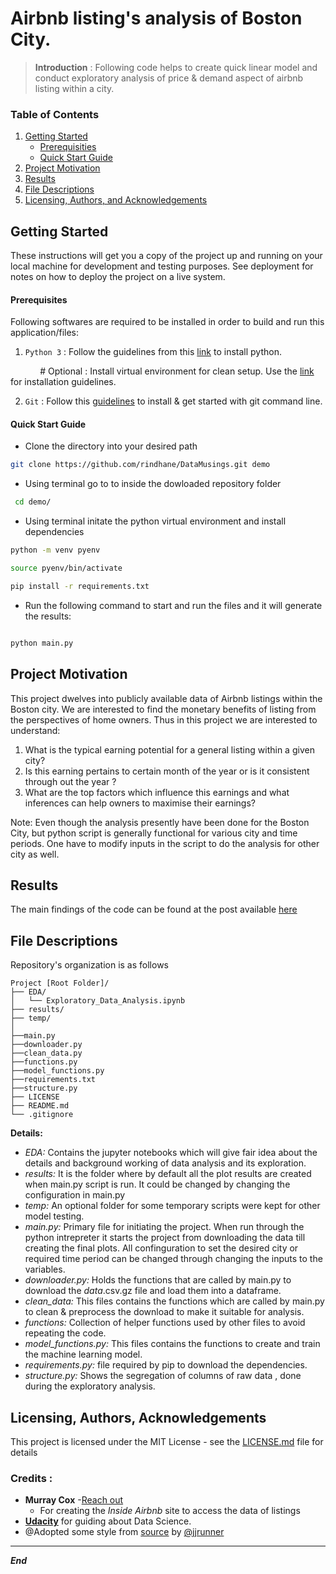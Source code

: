 # Airbnb listing's analysis of Boston City.

> **Introduction** : Following code helps to create quick linear model and conduct exploratory analysis of price & demand aspect of airbnb listing within a city. 

### Table of Contents
1. [Getting Started](#gettingStarted)
    * [Prerequisities](#Prerequisites)
    * [Quick Start Guide](#quickguide)
2. [Project Motivation](#motivation)
3. [Results](#results)
4. [File Descriptions](#files)
5. [Licensing, Authors, and Acknowledgements](#licensing)

## Getting Started <a name="gettingStarted"></a>

These instructions will get you a copy of the project up and running on your local machine for development and testing purposes. See deployment for notes on how to deploy the project on a live system.

#### Prerequisites

Following softwares are required to be installed in order to build and run this application/files: 
1. `Python 3` : Follow the guidelines from this [link](https://realpython.com/installing-python/) to install python.

&nbsp;&nbsp;&nbsp;&nbsp;&nbsp;&nbsp;&nbsp;&nbsp;&nbsp;&nbsp;&nbsp;&nbsp;# Optional : Install virtual environment for clean setup. Use the [link](https://packaging.python.org/guides/installing-using-pip-and-virtual-environments/) for installation guidelines.

2. `Git` : Follow this [guidelines](https://docs.gitlab.com/ee/gitlab-basics/start-using-git.html) to install & get started with git command line.


#### Quick Start Guide <a name="quickguide"></a>
- Clone the directory into your desired path
```bash
git clone https://github.com/rindhane/DataMusings.git demo
```
- Using terminal go to to inside the dowloaded repository folder
 ```bash
  cd demo/
 ```
- Using terminal initate the python virtual environment and install dependencies
 ```bash
python -m venv pyenv

source pyenv/bin/activate

pip install -r requirements.txt
```
- Run the following command to start and run the files and it will generate the results:
```bash

python main.py
```
## Project Motivation<a name="motivation"></a>

This project dwelves into publicly available data of Airbnb listings within the Boston city. We are interested to find the monetary benefits of listing from the perspectives of home owners. Thus in this project we are interested to understand: 

1. What is the typical earning potential for a general listing within a given city?
2. Is this earning pertains to certain month of the year or is it consistent through out the year ?
3. What are the top factors which influence this earnings and what inferences can help owners to maximise their earnings?

Note: Even though the analysis presently have been done for the Boston City, but python script is generally functional for various city and time periods. One have to modify inputs in the script to do the analysis for other city as well. 

## Results<a name="results"></a>

The main findings of the code can be found at the post available [here](https://rindhane.github.io/entries/Entry1.html)

## File Descriptions <a name="files"></a>
Repository's organization is as follows 

```
Project [Root Folder]/
├── EDA/
│   └── Exploratory_Data_Analysis.ipynb
├── results/   
├── temp/
│
├──main.py
├──downloader.py
├──clean_data.py
├──functions.py
├──model_functions.py
├──requirements.txt
├──structure.py
├── LICENSE
├── README.md 
└── .gitignore
```

**Details:**

+ *EDA:* Contains the jupyter notebooks which will give fair idea about the details and background working of data analysis and its exploration.
+ *results:* It is the folder where by default all the plot results are created when main.py script is run. It could be changed by changing the configuration in main.py
+ *temp:* An optional folder for some temporary scripts were kept for other model testing. 
+ *main.py:* Primary file for initiating the project. When run through the python intrepreter it starts the project from downloading the data till creating the final plots. All confinguration to set the desired city or required time period can be changed through changing the inputs to the variables.
+ *downloader.py:* Holds the functions that are called by main.py to download the *data*.csv.gz file and load them into a dataframe.
+ *clean_data:* This files contains the functions which are called by main.py to clean & preprocess the download to make it suitable for analysis.
+ *functions:* Collection of helper functions used by other files to avoid repeating the code. 
+ *model_functions.py:* This files contains the functions to create and train the machine learning model.
+ *requirements.py:* file required by pip to download the dependencies.
+ *structure.py:* Shows the segregation of columns of raw data , done during the exploratory analysis.


## Licensing, Authors, Acknowledgements<a name="licensing"></a>

This project is licensed under the MIT License - see the [LICENSE.md](https://github.com/rindhane/DataMusings/blob/master/LICENSE.md) file for details

### Credits : 
* **Murray Cox** -[Reach out](http://insideairbnb.com/about.html)
    - For creating the *Inside Airbnb* site to access the data of listings 
* [**Udacity**](Udacity) for guiding about Data Science.   
* @Adopted some style from [source](https://github.com/jjrunner/stackoverflow) by [@jjrunner](https://github.com/jjrunner)


------------------------------------
***End***
